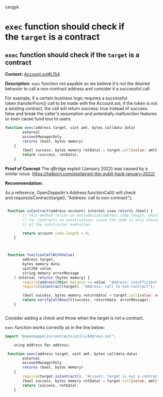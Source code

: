 cergyk
# `exec` function should check if the `target` is a contract

##  ```exec``` function should check if the ```target``` is a contract

**Context:**
[Account.sol#L154](https://github.com/sherlock-audit/2022-08-sentiment-0xSmartContract/blob/main/protocol/src/core/Account.sol#L154)

**Description:**
```exec``` function not payable so we believe it's not the desired behavior to call a non-contract address and consider it a successful call.

For example, if a certain business logic requires a successful token.transferFrom() call to be made with the Account.sol, if the token is not a existing contract, the call will return success: true instead of success: false and break the caller's assumption and potentially malfunction features or even cause fund loss to users.


```js
function exec(address target, uint amt, bytes calldata data)
        external
        accountManagerOnly
        returns (bool, bytes memory)
    {
        (bool success, bytes memory retData) = target.call{value: amt}(data);
        return (success, retData);
    }
```

**Proof of Concept**
The qBridge exploit (January 2022) was caused by a similar issue.
https://halborn.com/explained-the-qubit-hack-january-2022/




**Recommendation:**

As a reference, OpenZeppelin's Address.functionCall() will check and require(isContract(target), "Address: call to non-contract");

```js

 function isContract(address account) internal view returns (bool) {
        // This method relies on extcodesize/address.code.length, which returns 0
        // for contracts in construction, since the code is only stored at the end
        // of the constructor execution.

        return account.code.length > 0;
    }



 function functionCallWithValue(
        address target,
        bytes memory data,
        uint256 value,
        string memory errorMessage
    ) internal returns (bytes memory) {
        require(address(this).balance >= value, "Address: insufficient balance for call");
        require(isContract(target), "Address: call to non-contract");

        (bool success, bytes memory returndata) = target.call{value: value}(data);
        return verifyCallResult(success, returndata, errorMessage);
    }



```
Consider adding a check and throw when the target is not a contract.


```exec``` function  works correctly as in the line below:

```js
import "@openzeppelin/contracts/utils/Address.sol";

    using Address for address;

 function exec(address target, uint amt, bytes calldata data)
        external
        accountManagerOnly
        returns (bool, bytes memory)
    {
        require(target.isContract(), "Account: target is not a contract");
        (bool success, bytes memory retData) = target.call{value: amt}(data);
        return (success, retData);
    }


```
